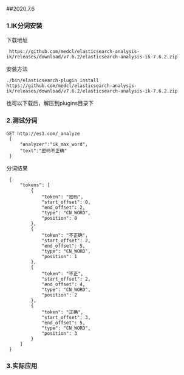 ##2020.7.6


### 1.IK分词安装

   下载地址
            
     https://github.com/medcl/elasticsearch-analysis-ik/releases/download/v7.6.2/elasticsearch-analysis-ik-7.6.2.zip
   
   安装方法
        
    ./bin/elasticsearch-plugin install  https://github.com/medcl/elasticsearch-analysis-ik/releases/download/v7.6.2/elasticsearch-analysis-ik-7.6.2.zip            
       
   也可以下载后，解压到plugins目录下  
     
### 2.测试分词

    GET http://es1.com/_analyze
     {
         "analyzer":"ik_max_word",
         "text":"密码不正确"
     }
 分词结果
     
     {
         "tokens": [
             {
                 "token": "密码",
                 "start_offset": 0,
                 "end_offset": 2,
                 "type": "CN_WORD",
                 "position": 0
             },
             {
                 "token": "不正确",
                 "start_offset": 2,
                 "end_offset": 5,
                 "type": "CN_WORD",
                 "position": 1
             },
             {
                 "token": "不正",
                 "start_offset": 2,
                 "end_offset": 4,
                 "type": "CN_WORD",
                 "position": 2
             },
             {
                 "token": "正确",
                 "start_offset": 3,
                 "end_offset": 5,
                 "type": "CN_WORD",
                 "position": 3
             }
         ]
     }
 ### 3.实际应用
 
     
